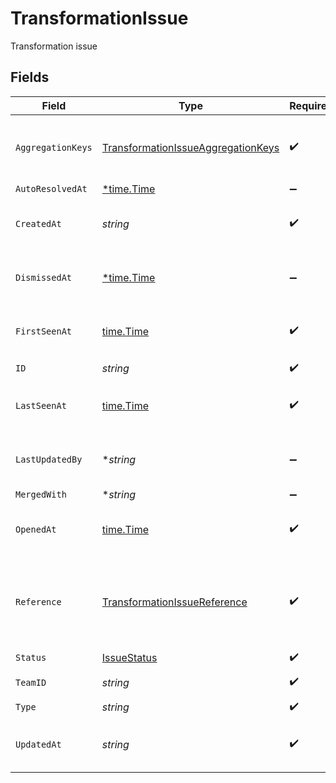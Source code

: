 # TransformationIssue

Transformation issue


## Fields

| Field                                                                                           | Type                                                                                            | Required                                                                                        | Description                                                                                     | Example                                                                                         |
| ----------------------------------------------------------------------------------------------- | ----------------------------------------------------------------------------------------------- | ----------------------------------------------------------------------------------------------- | ----------------------------------------------------------------------------------------------- | ----------------------------------------------------------------------------------------------- |
| `AggregationKeys`                                                                               | [TransformationIssueAggregationKeys](../../models/shared/transformationissueaggregationkeys.md) | :heavy_check_mark:                                                                              | Keys used as the aggregation keys a 'transformation' type issue                                 |                                                                                                 |
| `AutoResolvedAt`                                                                                | [*time.Time](https://pkg.go.dev/time#Time)                                                      | :heavy_minus_sign:                                                                              | N/A                                                                                             |                                                                                                 |
| `CreatedAt`                                                                                     | *string*                                                                                        | :heavy_check_mark:                                                                              | ISO timestamp for when the issue was created                                                    |                                                                                                 |
| `DismissedAt`                                                                                   | [*time.Time](https://pkg.go.dev/time#Time)                                                      | :heavy_minus_sign:                                                                              | ISO timestamp for when the issue was dismissed                                                  |                                                                                                 |
| `FirstSeenAt`                                                                                   | [time.Time](https://pkg.go.dev/time#Time)                                                       | :heavy_check_mark:                                                                              | ISO timestamp for when the issue was first opened                                               |                                                                                                 |
| `ID`                                                                                            | *string*                                                                                        | :heavy_check_mark:                                                                              | Issue ID                                                                                        | iss_YXKv5OdJXCiVwkPhGy                                                                          |
| `LastSeenAt`                                                                                    | [time.Time](https://pkg.go.dev/time#Time)                                                       | :heavy_check_mark:                                                                              | ISO timestamp for when the issue last occured                                                   |                                                                                                 |
| `LastUpdatedBy`                                                                                 | **string*                                                                                       | :heavy_minus_sign:                                                                              | ID of the team member who last updated the issue status                                         |                                                                                                 |
| `MergedWith`                                                                                    | **string*                                                                                       | :heavy_minus_sign:                                                                              | N/A                                                                                             |                                                                                                 |
| `OpenedAt`                                                                                      | [time.Time](https://pkg.go.dev/time#Time)                                                       | :heavy_check_mark:                                                                              | ISO timestamp for when the issue was last opened                                                |                                                                                                 |
| `Reference`                                                                                     | [TransformationIssueReference](../../models/shared/transformationissuereference.md)             | :heavy_check_mark:                                                                              | Reference to the event request transformation an issue is being created for.                    |                                                                                                 |
| `Status`                                                                                        | [IssueStatus](../../models/shared/issuestatus.md)                                               | :heavy_check_mark:                                                                              | Issue status                                                                                    |                                                                                                 |
| `TeamID`                                                                                        | *string*                                                                                        | :heavy_check_mark:                                                                              | ID of the workspace                                                                             |                                                                                                 |
| `Type`                                                                                          | *string*                                                                                        | :heavy_check_mark:                                                                              | N/A                                                                                             |                                                                                                 |
| `UpdatedAt`                                                                                     | *string*                                                                                        | :heavy_check_mark:                                                                              | ISO timestamp for when the issue was last updated                                               |                                                                                                 |